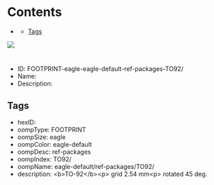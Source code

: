 



Contents
========

* [](#)
	* [Tags](#tags)
  
![][im]
# 

- ID: FOOTPRINT-eagle-eagle-default-ref-packages-TO92/
- Name: 
- Description: 

## Tags

- hexID: 
- oompType: FOOTPRINT
- oompSize: eagle
- oompColor: eagle-default
- oompDesc: ref-packages
- oompIndex: TO92/
- oompName: eagle-default/ref-packages/TO92/
- description: &lt;b&gt;TO-92&lt;/b&gt;&lt;p&gt;&#xD;
grid 2.54 mm&lt;p&gt;&#xD;
rotated 45 deg.



[im]: image.png
